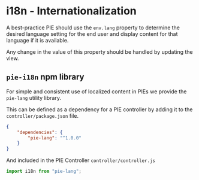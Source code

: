 # i18n - Internationalization 

A best-practice PIE should use the `env.lang` property to determine the desired language setting for the end user and display content for that language if it is available. 

Any change in the value of this property should be handled by updating the view.


## `pie-i18n` npm library

For simple and consistent use of localized content in PIEs we provide the `pie-lang` utility library.

This can be defined as a dependency for a PIE controller by adding it to the `controller/package.json` file.


```json
{
    "dependencies": {
        "pie-lang": "^1.0.0"
    }
}
```

And included in the PIE Controller `controller/controller.js`

```javascript
import i18n from "pie-lang";

```